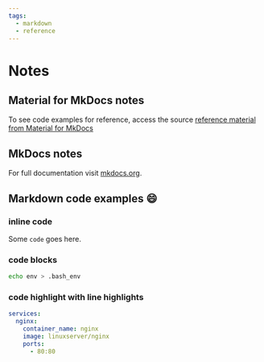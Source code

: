 ```yaml
---
tags:
  - markdown
  - reference
---
```


# Notes

## Material for MkDocs notes

To see code examples for reference, access the source <a href="https://squidfunk.github.io/mkdocs-material/reference/" target="_blank">reference material from Material for MkDocs</a>

## MkDocs notes

For full documentation visit [mkdocs.org](https://www.mkdocs.org).

## Markdown code examples :smile:

### inline code

Some `code` goes here.

### code blocks

``` bash
echo env > .bash_env
```

### code highlight with line highlights

``` yaml hl_lines="4"
services:
  nginx:
    container_name: nginx
    image: linuxserver/nginx
    ports:
      - 80:80
```
